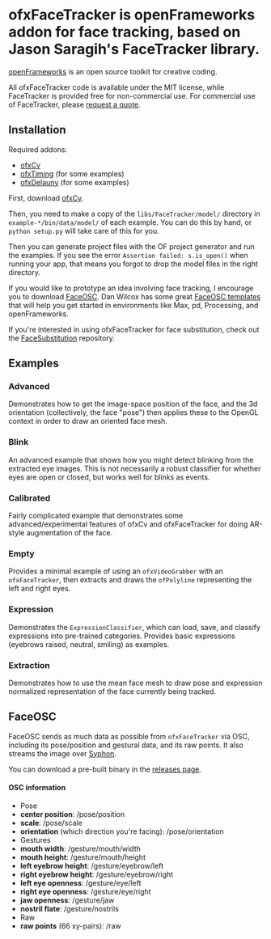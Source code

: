 # ofxFaceTracker is openFrameworks addon for face tracking, based on Jason Saragih's FaceTracker library.

[openFrameworks](http://openFrameworks.cc/) is an open source toolkit for creative coding.

All ofxFaceTracker code is available under the MIT license, while FaceTracker is provided free for non-commercial use. For commercial use of FaceTracker, please [request a quote](http://facetracker.net/quote/).

## Installation

Required addons:
  - [ofxCv](https://github.com/kylemcdonald/ofxCv)
  - [ofxTiming](https://github.com/kylemcdonald/ofxTiming) (for some examples)
  - [ofxDelauny](https://github.com/obviousjim/ofxDelaunay) (for some examples)

First, download [ofxCv](hhttps://github.com/kylemcdonald/ofxCv).

Then, you need to make a copy of the `libs/FaceTracker/model/` directory in `example-*/bin/data/model/` of each example. You can do this by hand, or `python setup.py` will take care of this for you.

Then you can generate project files with the OF project generator and run the examples. If you see the error `Assertion failed: s.is_open()` when running your app, that means you forgot to drop the model files in the right directory.

If you would like to prototype an idea involving face tracking, I encourage you to download [FaceOSC](https://github.com/kylemcdonald/ofxFaceTracker/releases). Dan Wilcox has some great [FaceOSC templates](hhttps://github.com/CreativeInquiry/FaceOSC-Templates) that will help you get started in environments like Max, pd, Processing, and openFrameworks.

If you're interested in using ofxFaceTracker for face substitution, check out the [FaceSubstitution](https://github.com/arturoc/FaceSubstitution) repository.

## Examples

### Advanced

Demonstrates how to get the image-space position of the face, and the 3d orientation (collectively, the face "pose") then applies these to the OpenGL context in order to draw an oriented face mesh.

### Blink

An advanced example that shows how you might detect blinking from the extracted eye images. This is not necessarily a robust classifier for whether eyes are open or closed, but works well for blinks as events.

### Calibrated

Fairly complicated example that demonstrates some advanced/experimental features of ofxCv and ofxFaceTracker for doing AR-style augmentation of the face.

### Empty

Provides a minimal example of using an `ofxVideoGrabber` with an `ofxFaceTracker`, then extracts and draws the `ofPolyline` representing the  left and right eyes.

### Expression

Demonstrates the `ExpressionClassifier`, which can load, save, and classify expressions into pre-trained categories. Provides basic expressions (eyebrows raised, neutral, smiling) as examples.

### Extraction

Demonstrates how to use the mean face mesh to draw pose and expression normalized representation of the face currently being tracked.


## FaceOSC

FaceOSC sends as much data as possible from `ofxFaceTracker` via OSC, including its pose/position and gestural data, and its raw points. It also streams the image over [Syphon](http://syphon.v002.info/).

You can download a pre-built binary in the [releases page](https://github.com/kylemcdonald/ofxFaceTracker/releases).   

#### OSC information

 * Pose
  * **center position**: /pose/position
  * **scale**: /pose/scale
  * **orientation** (which direction you're facing): /pose/orientation
 * Gestures
  * **mouth width**: /gesture/mouth/width
  * **mouth height**: /gesture/mouth/height
  * **left eyebrow height**: /gesture/eyebrow/left
  * **right eyebrow height**: /gesture/eyebrow/right
  * **left eye openness**: /gesture/eye/left
  * **right eye openness**: /gesture/eye/right
  * **jaw openness**: /gesture/jaw
  * **nostril flate**: /gesture/nostrils
 * Raw
  * **raw points** (66 xy-pairs): /raw


